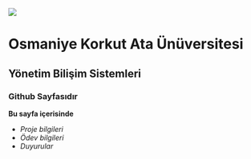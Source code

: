 ![](https://www.osmaniye.edu.tr/Resource/Images/osmaniye-korkut-ata-universitesi.png)

# Osmaniye Korkut Ata Ünüversitesi

## Yönetim Bilişim Sistemleri

### Github Sayfasıdır 

**Bu sayfa içerisinde**
 * _Proje bilgileri_
 * _Ödev bilgileri_
 * _Duyurular_
